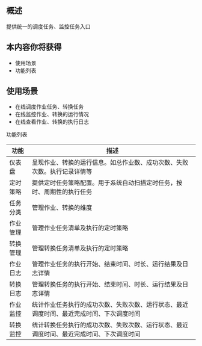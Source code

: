 ## 概述 

提供统一的调度任务、监控任务入口

## 本内容你将获得

- 使用场景
- 功能列表

## 使用场景

- 在线调度作业任务、转换任务
- 在线监控作业、转换的运行情况
- 在线查看作业、转换的执行日志

功能列表

| **功能** | **描述**                                                     |
| -------- | ------------------------------------------------------------ |
| 仪表盘   | 呈现作业、转换的运行信息。如总作业数、成功次数、失败次数。执行记录详情等 |
| 定时策略 | 提供定时任务策略配置。用于系统自动扫描定时任务，按时、周期性的执行任务 |
| 任务分类 | 管理作业、转换的维度                                         |
| 作业管理 | 管理作业任务清单及执行的定时策略                             |
| 转换管理 | 管理转换任务清单及执行的定时策略                             |
| 作业日志 | 管理作业任务的执行开始、结束时间、时长、运行结果及日志详情   |
| 转换日志 | 管理转换任务的执行开始、结束时间、时长、运行结果及日志详情   |
| 作业监控 | 统计作业任务执行的成功次数、失败次数、运行状态、最近调度时间、最近完成时间、下次调度时间 |
| 转换监控 | 统计转换任务执行的成功次数、失败次数、运行状态、最近调度时间、最近完成时间、下次调度时间 |

